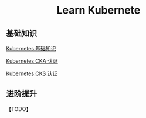 <h1 align="center">Learn Kubernete</h1>

## 基础知识

[Kubernetes 基础知识](docs/01.Kubernetes_Notes.md)

[Kubernetes CKA 认证](docs/02.Kubernetes_CKA.md)

[Kubernetes CKS 认证](docs/03.Kubernetes_CKS.md)

## 进阶提升

【TODO】
